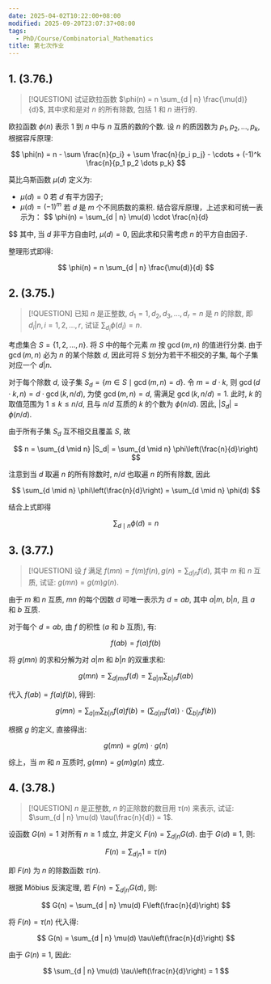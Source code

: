```yaml
---
date: 2025-04-02T10:22:00+08:00
modified: 2025-09-20T23:07:37+08:00
tags:
  - PhD/Course/Combinatorial_Mathematics
title: 第七次作业
---
```


## 1. (3.76.)

> [!QUESTION]
> 试证欧拉函数 $\phi(n) = n \sum_{d | n} \frac{\mu(d)}{d}$, 其中求和是对 $n$ 的所有除数, 包括 $1$ 和 $n$ 进行的.

欧拉函数 $\phi(n)$ 表示 $1$ 到 $n$ 中与 $n$ 互质的数的个数. 设 $n$ 的质因数为 $p_1, p_2, \dots, p_k$, 根据容斥原理:

$$
\phi(n) = n - \sum \frac{n}{p_i} + \sum \frac{n}{p_i p_j} - \cdots + (-1)^k \frac{n}{p_1 p_2 \dots p_k}
$$

莫比乌斯函数 $\mu(d)$ 定义为:

- $\mu(d) = 0$ 若 $d$ 有平方因子;
- $\mu(d) = (-1)^m$ 若 $d$ 是 $m$ 个不同质数的乘积.
  结合容斥原理，上述求和可统一表示为：
  $$
  \phi(n) = \sum_{d | n} \mu(d) \cdot \frac{n}{d}
  
$$
  其中, 当 $d$ 非平方自由时, $\mu(d) = 0$, 因此求和只需考虑 $n$ 的平方自由因子.

整理形式即得:

$$
\phi(n) = n \sum_{d | n} \frac{\mu(d)}{d}
$$

## 2. (3.75.)

> [!QUESTION]
> 已知 $n$ 是正整数, $d_1 = 1, d_2, d_3, \dots, d_r = n$ 是 $n$ 的除数, 即 $d_i | n, i = 1, 2, \dots, r$, 试证 $\sum_{d_i} \phi(d_i) = n$.

考虑集合 $S = \{1, 2, \dots, n\}$. 将 $S$ 中的每个元素 $m$ 按 $\gcd(m, n)$ 的值进行分类. 由于 $\gcd(m, n)$ 必为 $n$ 的某个除数 $d$, 因此可将 $S$ 划分为若干不相交的子集, 每个子集对应一个 $d | n$.

对于每个除数 $d$, 设子集 $S_d = \{ m \in S \mid \gcd(m, n) = d \}$. 令 $m = d \cdot k$, 则 $\gcd(d \cdot k, n) = d \cdot \gcd(k, n/d)$, 为使 $\gcd(m, n) = d$, 需满足 $\gcd(k, n / d) = 1$. 此时, $k$ 的取值范围为 $1 \leqslant k \leqslant n / d$, 且与 $n / d$ 互质的 $k$ 的个数为 $\phi(n / d)$. 因此, $|S_d| = \phi(n / d)$.

由于所有子集 $S_d$ 互不相交且覆盖 $S$, 故

$$
n = \sum_{d \mid n} |S_d| = \sum_{d \mid n} \phi\left(\frac{n}{d}\right)
$$

注意到当 $d$ 取遍 $n$ 的所有除数时, $n/d$ 也取遍 $n$ 的所有除数, 因此

$$
\sum_{d \mid n} \phi\left(\frac{n}{d}\right) = \sum_{d \mid n} \phi(d)
$$

结合上式即得

$$
\sum_{d \mid n} \phi(d) = n
$$

## 3. (3.77.)

> [!QUESTION]
> 设 $f$ 满足 $f(m n) = f(m) f(n), g(n) = \sum_{d | n} f(d)$, 其中 $m$ 和 $n$ 互质, 试证: $g(m n) = g(m) g(n)$.

由于 $m$ 和 $n$ 互质, $m n$ 的每个因数 $d$ 可唯一表示为 $d = a b$, 其中 $a | m$, $b | n$, 且 $a$ 和 $b$ 互质.

对于每个 $d = a b$, 由 $f$ 的积性 ($a$ 和 $b$ 互质), 有:

$$
f(a b) = f(a) f(b)
$$

将 $g(m n)$ 的求和分解为对 $a | m$ 和 $b | n$ 的双重求和:

$$
g(m n) = \sum_{d | m n} f(d) = \sum_{a | m} \sum_{b | n} f(a b)
$$

代入 $f(a b) = f(a) f(b)$, 得到:

$$
g(m n) = \sum_{a | m} \sum_{b | n} f(a) f(b) = \left( \sum_{a | m} f(a) \right) \cdot \left( \sum_{b | n} f(b) \right)
$$

根据 $g$ 的定义, 直接得出:

$$
g(m n) = g(m) \cdot g(n)
$$

综上，当 $m$ 和 $n$ 互质时, $g(m n) = g(m) g(n)$ 成立.

## 4. (3.78.)

> [!QUESTION]
> $n$ 是正整数, $n$ 的正除数的数目用 $\tau(n)$ 来表示, 试证: $\sum_{d | n} \mu(d) \tau(\frac{n}{d}) = 1$.

设函数 $G(n) = 1$ 对所有 $n \geqslant 1$ 成立, 并定义 $F(n) = \sum_{d | n} G(d)$. 由于 $G(d) \equiv 1$, 则:

$$
F(n) = \sum_{d | n} 1 = \tau(n)
$$

即 $F(n)$ 为 $n$ 的除数函数 $\tau(n)$.

根据 Möbius 反演定理, 若 $F(n) = \sum_{d | n} G(d)$, 则:

$$
G(n) = \sum_{d | n} \mu(d) F\left(\frac{n}{d}\right)
$$

将 $F(n) = \tau(n)$ 代入得:

$$
G(n) = \sum_{d | n} \mu(d) \tau\left(\frac{n}{d}\right)
$$

由于 $G(n) \equiv 1$, 因此:

$$
\sum_{d | n} \mu(d) \tau\left(\frac{n}{d}\right) = 1
$$
